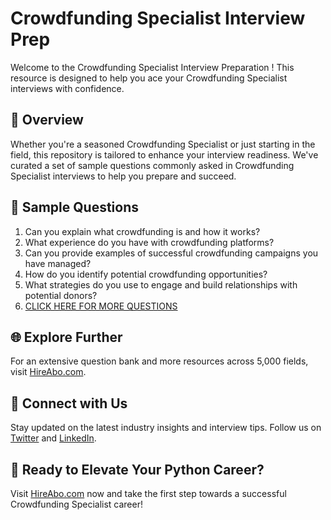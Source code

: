 # Crowdfunding Specialist Interview Prep

Welcome to the Crowdfunding Specialist Interview Preparation ! This resource is designed to help you ace your Crowdfunding Specialist interviews with confidence.

## 🚀 Overview

Whether you're a seasoned Crowdfunding Specialist or just starting in the field, this repository is tailored to enhance your interview readiness. We've curated a set of sample questions commonly asked in Crowdfunding Specialist interviews to help you prepare and succeed.

## 📝 Sample Questions

1. Can you explain what crowdfunding is and how it works?
2. What experience do you have with crowdfunding platforms?
3. Can you provide examples of successful crowdfunding campaigns you have managed?
4. How do you identify potential crowdfunding opportunities?
5. What strategies do you use to engage and build relationships with potential donors?
6. [CLICK HERE FOR MORE QUESTIONS](https://hireabo.com/job/1_4_27/Crowdfunding%20Specialist)

## 🌐 Explore Further

For an extensive question bank and more resources across 5,000 fields, visit [HireAbo.com](https://www.hireabo.com).

## 📱 Connect with Us

Stay updated on the latest industry insights and interview tips. Follow us on [Twitter](https://twitter.com/hireabo) and [LinkedIn](https://www.linkedin.com/in/hire-abo-3609972a8/).

## 🚀 Ready to Elevate Your Python Career?

Visit [HireAbo.com](https://www.hireabo.com) now and take the first step towards a successful Crowdfunding Specialist career!